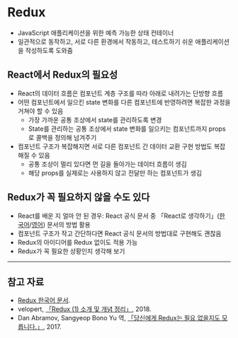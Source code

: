 # Redux

- JavaScript 애플리케이션을 위한 예측 가능한 상태 컨테이너
- 일관적으로 동작하고, 서로 다른 환경에서 작동하고, 테스트하기 쉬운 애플리케이션을 작성하도록 도와줌

## React에서 Redux의 필요성

- React의 데이터 흐름은 컴포넌트 계층 구조를 따라 아래로 내려가는 단방향 흐름
- 어떤 컴포넌트에서 일으킨 state 변화를 다른 컴포넌트에 반영하려면 복잡한 과정을 거쳐야 할 수 있음
  - 가장 가까운 공통 조상에서 state를 관리하도록 변경
  - State를 관리하는 공통 조상에서 state 변화를 일으키는 컴포넌트까지 props로 콜백을 정의해 넘겨주기
- 컴포넌트 구조가 복잡해지면 서로 다른 컴포넌트 간 데이터 교환 구현 방법도 복잡해질 수 있음
  - 공통 조상이 멀리 있다면 먼 길을 돌아가는 데이터 흐름이 생김
  - 해당 props를 실제로는 사용하지 않고 전달만 하는 컴포넌트가 생김

## Redux가 꼭 필요하지 않을 수도 있다

- React를 배운 지 얼마 안 된 경우: React 공식 문서 중 「React로 생각하기」([한국어](https://ko.reactjs.org/docs/thinking-in-react.html)/[영어](https://reactjs.org/docs/thinking-in-react.html)) 문서의 방법 활용
- 컴포넌트 구조가 작고 간단하다면 React 공식 문서의 방법대로 구현해도 괜찮음
- Redux의 아이디어를 Redux 없이도 적용 가능
- Redux가 꼭 필요한 상황인지 생각해 보기

-----

## 참고 자료

- [Redux 한국어 문서](https://lunit.gitbook.io/redux-in-korean/).
- velopert, [「Redux (1) 소개 및 개념 정리」](https://velog.io/@velopert/Redux-1-소개-및-개념정리-zxjlta8ywt), 2018.
- Dan Abramov, Sangyeop Bono Yu 역, [「당신에게 Redux는 필요 없을지도 모릅니다.」](https://medium.com/@Dev_Bono/당신에게-redux는-필요-없을지도-모릅니다-b88dcd175754), 2017.
